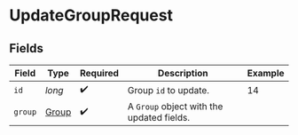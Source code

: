 # UpdateGroupRequest


## Fields

| Field                                     | Type                                      | Required                                  | Description                               | Example                                   |
| ----------------------------------------- | ----------------------------------------- | ----------------------------------------- | ----------------------------------------- | ----------------------------------------- |
| `id`                                      | *long*                                    | :heavy_check_mark:                        | Group `id` to update.                     | 14                                        |
| `group`                                   | [Group](../../models/components/Group.md) | :heavy_check_mark:                        | A `Group` object with the updated fields. |                                           |